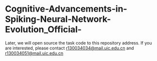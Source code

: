 # Cognitive-Advancements-in-Spiking-Neural-Network-Evolution_Official-
Later, we will open source the task code to this repository address. If you are interested, please contact r130034034@mail.uic.edu.cn and r130034051@mail.uic.edu.cn
